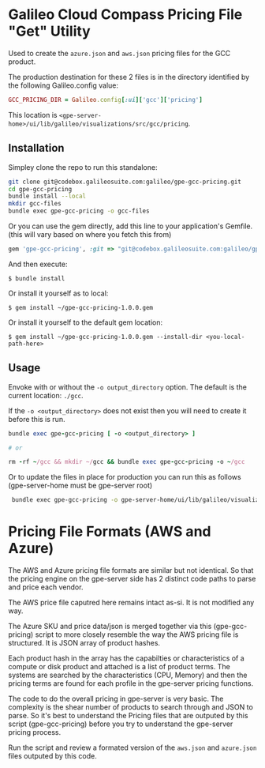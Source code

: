 # Galileo Cloud Compass Pricing File "Get" Utility

Used to create the `azure.json` and `aws.json` pricing files for the GCC product.

The production destination for these 2 files is in the directory identified by the 
following Galileo.config value:

```ruby
GCC_PRICING_DIR = Galileo.config[:ui]['gcc']['pricing']
```

This location is `<gpe-server-home>/ui/lib/galileo/visualizations/src/gcc/pricing`.

## Installation

Simpley clone the repo to run this standalone:

```bash
git clone git@codebox.galileosuite.com:galileo/gpe-gcc-pricing.git
cd gpe-gcc-pricing
bundle install --local
mkdir gcc-files
bundle exec gpe-gcc-pricing -o gcc-files
```

Or you can use the gem directly, add this line to your application's Gemfile.
(this will vary based on where you fetch this from)

```ruby
gem 'gpe-gcc-pricing', :git => "git@codebox.galileosuite.com:galileo/gpe-gcc-pricing.git"
```

And then execute:

    $ bundle install

Or install it yourself as to local:

    $ gem install ~/gpe-gcc-pricing-1.0.0.gem

Or install it yourself to the default gem location:

    $ gem install ~/gpe-gcc-pricing-1.0.0.gem --install-dir <you-local-path-here>

## Usage

Envoke with or without the `-o output_directory` option. The default is the current
location: `./gcc`.

If the `-o <output_directory>` does not exist then you will need to create it before this is run.

```ruby
bundle exec gpe-gcc-pricing [ -o <output_directory> ] 

# or

rm -rf ~/gcc && mkdir ~/gcc && bundle exec gpe-gcc-pricing -o ~/gcc
```

Or to update the files in place for production you can run this as follows (gpe-server-home must be gpe-server root)

```bash
 bundle exec gpe-gcc-pricing -o gpe-server-home/ui/lib/galileo/visualizations/src/gcc/pricing/
```

# Pricing File Formats (AWS and Azure)

The AWS and Azure pricing file formats are similar but not identical. So that the pricing
engine on the gpe-server side has 2 distinct code paths to parse and price each vendor.

The AWS price file caputred here remains intact as-si.  It is not modified any way.

The Azure SKU and price data/json is merged together via this (gpe-gcc-pricing) script 
to more closely resemble the way the AWS pricing file is structured. It is JSON
array of product hashes. 

Each product hash in the array has the capabilties or characteristics of a compute or disk
product and attached is a list of product terms.  The systems are searched by the 
characteristics (CPU, Memory) and then the pricing terms are found for each profile in 
the gpe-server pricing functions.

The code to do the overall pricing in gpe-server is very basic. The complexity is the shear number of 
products to search through and JSON to parse. So it's best to understand the Pricing files 
that are outputed by this script (gpe-gcc-pricing) before you try to understand the 
gpe-server pricing process.

Run the script and review a formated version of the `aws.json` and `azure.json` files 
outputed by this code.


